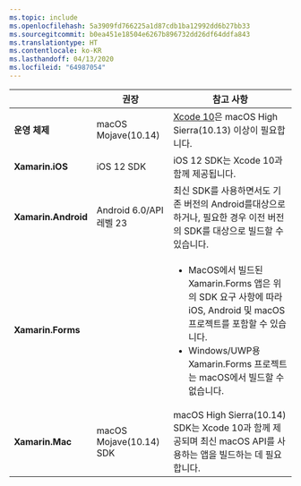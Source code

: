 ```yaml
---
ms.topic: include
ms.openlocfilehash: 5a3909fd766225a1d87cdb1ba12992dd6b27bb33
ms.sourcegitcommit: b0ea451e18504e6267b896732dd26df64ddfa843
ms.translationtype: HT
ms.contentlocale: ko-KR
ms.lasthandoff: 04/13/2020
ms.locfileid: "64987054"
---
```

||권장|참고 사항|
|---|---|---|
|**운영 체제**|macOS Mojave(10.14)|[Xcode 10](https://developer.apple.com/documentation/xcode_release_notes/xcode_10_release_notes)은 macOS High Sierra(10.13) 이상이 필요합니다.|
|**Xamarin.iOS**|iOS 12 SDK|iOS 12 SDK는 Xcode 10과 함께 제공됩니다.|
|**Xamarin.Android**|Android 6.0/API 레벨 23|최신 SDK를 사용하면서도 기존 버전의 Android를대상으로 하거나, 필요한 경우 이전 버전의 SDK를 대상으로 빌드할 수 있습니다.|
|**Xamarin.Forms**||<ul><li>MacOS에서 빌드된 Xamarin.Forms 앱은 위의 SDK 요구 사항에 따라 iOS, Android 및 macOS 프로젝트를 포함할 수 있습니다.</li><li>Windows/UWP용 Xamarin.Forms 프로젝트는 macOS에서 빌드할 수 없습니다.</li></ul>|
|**Xamarin.Mac**|macOS Mojave(10.14) SDK|macOS High Sierra(10.14) SDK는 Xcode 10과 함께 제공되며 최신 macOS API를 사용하는 앱을 빌드하는 데 필요합니다.|
